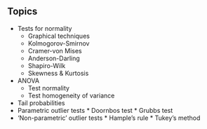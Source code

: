 ## Topics

* Tests for normality
	* Graphical techniques 
	* Kolmogorov-Smirnov 
	* Cramer-von Mises
	* Anderson-Darling
	* Shapiro-Wilk
	* Skewness & Kurtosis
* ANOVA
	* Test normality
	* Test homogeneity of variance
* Tail probabilities
* Parametric outlier tests
        * Doornbos test
        * Grubbs test
* ‘Non-parametric’ outlier tests
        * Hample’s rule
        * Tukey’s method
